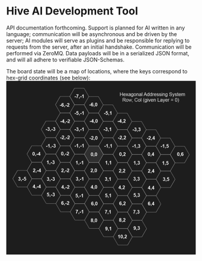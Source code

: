Hive AI Development Tool
====

API documentation forthcoming. Support is planned for AI written in any language; communication will be asynchronous and be driven by the server; AI modules will serve as plugins and be responsible for replying to requests from the server, after an initial handshake. Communication will be performed via ZeroMQ. Data payloads will be in a serialized JSON format, and will all adhere to verifiable JSON-Schemas.

The board state will be a map of locations, where the keys correspond to hex-grid coordinates (see below):
![Hexagonal Addressing System (Layer = 0)](https://raw.githubusercontent.com/Trylobot/hive/master/doc/grid.png)
